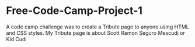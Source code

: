 # Free-Code-Camp-Project-1
A code camp challenge was to create a Tribute page to anyone using HTML and CSS styles.
My Tribute page is about Scott Ramon Seguro Mescudi or Kid Cudi
